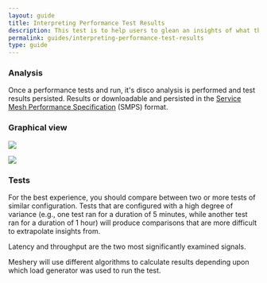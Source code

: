 ```yaml
---
layout: guide
title: Interpreting Performance Test Results
description: This test is to help users to glean an insights of what the performance tests result should look like.
permalink: guides/interpreting-performance-test-results
type: guide
---
```



### Analysis

Once a performance tests and run, it's disco analysis is performed and test results persisted. Results or downloadable and persisted in the [Service Mesh Performance Specification](https://github.com/layer5io/service-mesh-performance-specification) (SMPS) format.


### Graphical view

<a href="{{site.baseurl}}/assets/img/dashboard.png"><img src="{{site.baseurl}}/assets/img/dashboard.png" /></a>

<a href="{{site.baseurl}}/assets/img/chart.png"><img src="{{site.baseurl}}/assets/img/chart.png" /></a>

### Tests

For the best experience, you should compare between two or more tests of similar configuration. Tests that are configured with a high degree of variance (e.g., one test ran for a duration of 5 minutes, while another test ran for a duration of 1 hour) will produce comparisons that are more difficult to extrapolate insights from.

Latency and throughput are the two most significantly examined signals.

Meshery will use different algorithms to calculate results depending upon which load generator was used to run the test.

